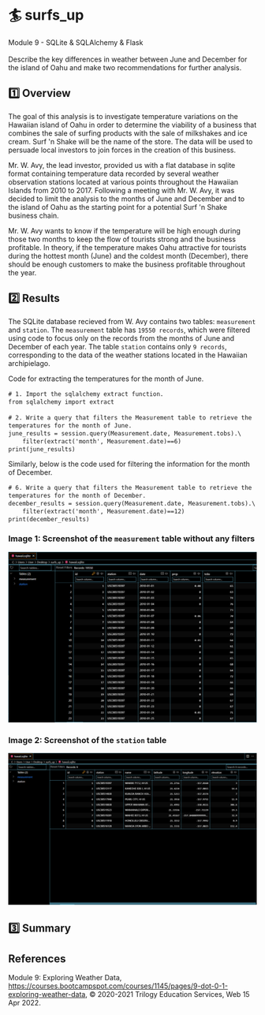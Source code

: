 # :surfer: surfs_up
Module 9 - SQLite &amp; SQLAlchemy &amp; Flask</br>
</br>
Describe the key differences in weather between June and December for the island of Oahu and make two recommendations for further analysis.

## :one: Overview
The goal of this analysis is to investigate temperature variations on the Hawaiian island of Oahu in order to determine the viability of a business that combines the sale of surfing products with the sale of milkshakes and ice cream. Surf 'n Shake will be the name of the store. The data will be used to persuade local investors to join forces in the creation of this business.

Mr. W. Avy, the lead investor, provided us with a flat database in sqlite format containing temperature data recorded by several weather observation stations located at various points throughout the Hawaiian Islands from 2010 to 2017. Following a meeting with Mr. W. Avy, it was decided to limit the analysis to the months of June and December and to the island of Oahu as the starting point for a potential Surf 'n Shake business chain.

Mr. W. Avy wants to know if the temperature will be high enough during those two months to keep the flow of tourists strong and the business profitable.  In theory, if the temperature makes Oahu attractive for tourists during the hottest month (June) and the coldest month (December), there should be enough customers to make the business profitable throughout the year.

## :two: Results
The SQLite database recieved from W. Avy contains two tables: `measurement` and `station`.  The `measurement` table has `19550 records`, which were filtered using code to focus only on the records from the months of June and December of each year.  The table `station` contains only `9 records`, corresponding to the data of the weather stations located in the Hawaiian archipielago.

Code for extracting the temperatures for the month of June.

```
# 1. Import the sqlalchemy extract function.
from sqlalchemy import extract

# 2. Write a query that filters the Measurement table to retrieve the temperatures for the month of June. 
june_results = session.query(Measurement.date, Measurement.tobs).\
    filter(extract('month', Measurement.date)==6)
print(june_results)
```

Similarly, below is the code used for filtering the information for the month of December.

```
# 6. Write a query that filters the Measurement table to retrieve the temperatures for the month of December.
december_results = session.query(Measurement.date, Measurement.tobs).\
    filter(extract('month', Measurement.date)==12)
print(december_results)
```

### Image 1: Screenshot of the `measurement` table without any filters
![Image1](https://github.com/Peteresis/surfs_up/blob/c32152ab66cde0777dfb59be65ecb207b0d494c4/Images/measurementtable.png)

### Image 2: Screenshot of the `station` table
![Image1](https://github.com/Peteresis/surfs_up/blob/c32152ab66cde0777dfb59be65ecb207b0d494c4/Images/satationtable.png)


## :three: Summary


## References
Module 9: Exploring Weather Data, https://courses.bootcampspot.com/courses/1145/pages/9-dot-0-1-exploring-weather-data, :copyright: 2020-2021 Trilogy Education Services, Web 15 Apr 2022.
